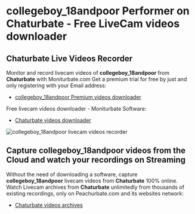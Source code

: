 # collegeboy_18andpoor Performer on Chaturbate - Free LiveCam videos downloader

## Chaturbate Live Videos Recorder

Monitor and record livecam videos of **collegeboy_18andpoor** from **Chaturbate** with Moniturbate.com
Get a premium trial for free by just and only registering with your Email address:
* [collegeboy_18andpoor Premium videos downloader](https://moniturbate.com/request-demo-licence-key.html)

Free livecam videos downloader - Moniturbate Software:
* [Chaturbate videos downloader](https://moniturbate.com/moniturbate-download-software.html)

![collegeboy_18andpoor livecam videos recorder](https://peachurnet.com/templates/moniturbate-software.png)


## Capture collegeboy_18andpoor videos from the Cloud and watch your recordings on Streaming

Without the need of downloading a software, capture **collegeboy_18andpoor** livecam videos from **Chaturbate** 100% online.
Watch Livecam archives from **Chaturbate** unlimitedly from thousands of existing recordings, only on Peachurbate.com and its websites network:
* [Chaturbate videos archives](https://peachurnet.com/)